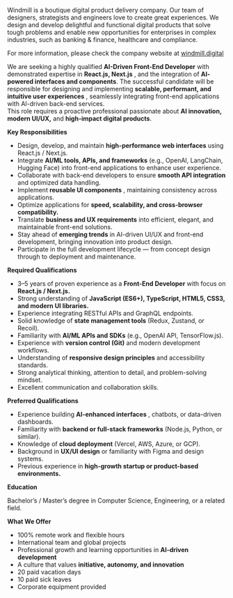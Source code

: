 Windmill is a boutique digital product delivery company. Our team of
designers, strategists and engineers love to create great experiences. We
design and develop delightful and functional digital products that solve tough
problems and enable new opportunities for enterprises in complex industries,
such as banking & finance, healthcare and compliance.

For more information, please check the company website at
[windmill.digital](https://windmill.digital/)

We are seeking a highly qualified **AI-Driven Front-End Developer** with
demonstrated expertise in **React.js, Next.js** , and the integration of **AI-
powered interfaces and components**. The successful candidate will be
responsible for designing and implementing **scalable, performant, and
intuitive user experiences** , seamlessly integrating front-end applications
with AI-driven back-end services.  
This role requires a proactive professional passionate about **AI innovation,
modern UI/UX,** and **high-impact digital products**.

**Key Responsibilities**

  * Design, develop, and maintain **high-performance web interfaces** using React.js / Next.js.
  * Integrate **AI/ML tools, APIs, and frameworks** (e.g., OpenAI, LangChain, Hugging Face) into front-end applications to enhance user experience.
  * Collaborate with back-end developers to ensure **smooth API integration** and optimized data handling.
  * Implement **reusable UI components** , maintaining consistency across applications.
  * Optimize applications for **speed, scalability, and cross-browser compatibility.**
  * Translate **business and UX requirements** into efficient, elegant, and maintainable front-end solutions.
  * Stay ahead of **emerging trends** in AI-driven UI/UX and front-end development, bringing innovation into product design.
  * Participate in the full development lifecycle — from concept design through to deployment and maintenance.

**Required Qualifications**

  * 3–5 years of proven experience as a **Front-End Developer** with focus on **React.js / Next.js.**
  * Strong understanding of **JavaScript (ES6+), TypeScript, HTML5, CSS3, and modern UI libraries.**
  * Experience integrating RESTful APIs and GraphQL endpoints.
  * Solid knowledge of **state management tools** (Redux, Zustand, or Recoil).
  * Familiarity with **AI/ML APIs and SDKs** (e.g., OpenAI API, TensorFlow.js).
  * Experience with **version control (Git)** and modern development workflows.
  * Understanding of **responsive design principles** and accessibility standards.
  * Strong analytical thinking, attention to detail, and problem-solving mindset.
  * Excellent communication and collaboration skills.

**Preferred Qualifications**

  * Experience building **AI-enhanced interfaces** , chatbots, or data-driven dashboards.
  * Familiarity with **backend or full-stack frameworks** (Node.js, Python, or similar).
  * Knowledge of **cloud deployment** (Vercel, AWS, Azure, or GCP).
  * Background in **UX/UI design** or familiarity with Figma and design systems.
  * Previous experience in **high-growth startup or product-based environments.**

**Education**

Bachelor’s / Master’s degree in Computer Science, Engineering, or a related
field.

**What We Offer**

  * 100% remote work and flexible hours
  * International team and global projects
  * Professional growth and learning opportunities in **AI-driven development**
  * A culture that values **initiative, autonomy, and innovation**
  * 20 paid vacation days
  * 10 paid sick leaves
  * Corporate equipment provided